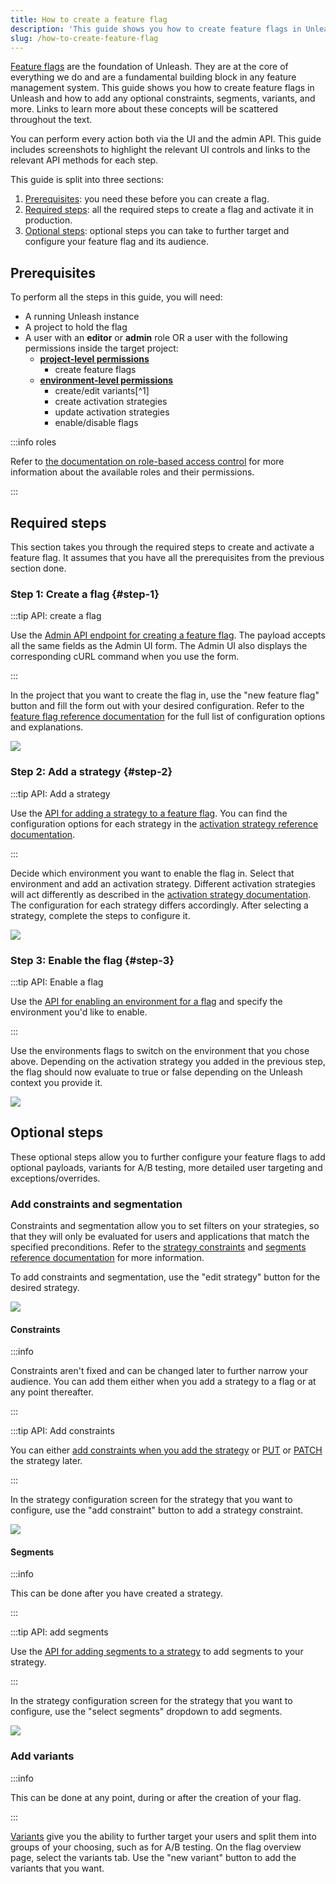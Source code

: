 ```yaml
---
title: How to create a feature flag
description: 'This guide shows you how to create feature flags in Unleash and how to add constraints, segments, variants, and more.'
slug: /how-to-create-feature-flag
---
```


[Feature flags](../reference/feature-toggles) are the foundation of Unleash. They are at the core of everything we do and are a fundamental building block in any feature management system. This guide shows you how to create feature flags in Unleash and how to add any optional constraints, segments, variants, and more. Links to learn more about these concepts will be scattered throughout the text.

You can perform every action both via the UI and the admin API. This guide includes screenshots to highlight the relevant UI controls and links to the relevant API methods for each step.

This guide is split into three sections:

1. [Prerequisites](#prerequisites): you need these before you can create a flag.
2. [Required steps](#required-steps): all the required steps to create a flag and activate it in production.
3. [Optional steps](#optional-steps): optional steps you can take to further target and configure your feature flag and its audience.

## Prerequisites

To perform all the steps in this guide, you will need:

- A running Unleash instance
- A project to hold the flag
- A user with an **editor** or **admin** role OR a user with the following permissions inside the target project:
  - **[project-level permissions](../reference/rbac#project-permissions)**
    - create feature flags
  - **[environment-level permissions](../reference/rbac#environment-permissions)**
    - create/edit variants[^1]
    - create activation strategies
    - update activation strategies
    - enable/disable flags

:::info roles

Refer to [the documentation on role-based access control](../reference/rbac) for more information about the available roles and their permissions.

:::

## Required steps

This section takes you through the required steps to create and activate a feature flag. It assumes that you have all the prerequisites from the previous section done.

### Step 1: Create a flag {#step-1}

:::tip API: create a flag

Use the [Admin API endpoint for creating a feature flag](/reference/api/legacy/unleash/admin/features-v2#create-toggle). The payload accepts all the same fields as the Admin UI form. The Admin UI also displays the corresponding cURL command when you use the form.

:::

In the project that you want to create the flag in, use the "new feature flag" button and fill the form out with your desired configuration. Refer to the [feature flag reference documentation](../reference/feature-toggles) for the full list of configuration options and explanations.

![](/img/create-toggle-new-toggle.png)

### Step 2: Add a strategy {#step-2}

:::tip API: Add a strategy

Use the [API for adding a strategy to a feature flag](/reference/api/legacy/unleash/admin/features-v2#add-strategy). You can find the configuration options for each strategy in the [activation strategy reference documentation](../reference/activation-strategies).

:::

Decide which environment you want to enable the flag in. Select that environment and add an activation strategy. Different activation strategies will act differently as described in the [activation strategy documentation](../reference/activation-strategies). The configuration for each strategy differs accordingly. After selecting a strategy, complete the steps to configure it.

![](/img/create-toggle-add-strategy.png)

### Step 3: Enable the flag {#step-3}

:::tip API: Enable a flag

Use the [API for enabling an environment for a flag](/reference/api/legacy/unleash/admin/features-v2#enable-env) and specify the environment you'd like to enable.

:::

Use the environments flags to switch on the environment that you chose above. Depending on the activation strategy you added in the previous step, the flag should now evaluate to true or false depending on the Unleash context you provide it.

![](/img/create-toggle-enable-env.png)

## Optional steps

These optional steps allow you to further configure your feature flags to add optional payloads, variants for A/B testing, more detailed user targeting and exceptions/overrides.

### Add constraints and segmentation

Constraints and segmentation allow you to set filters on your strategies, so that they will only be evaluated for users and applications that match the specified preconditions. Refer to the [strategy constraints](../reference/activation-strategies#constraints) and [segments reference documentation](../reference/segments) for more information.

To add constraints and segmentation, use the "edit strategy" button for the desired strategy.

![](/img/create-toggle-edit-strategy.png)

#### Constraints

:::info

Constraints aren't fixed and can be changed later to further narrow your audience. You can add them either when you add a strategy to a flag or at any point thereafter.

:::

:::tip API: Add constraints

You can either [add constraints when you add the strategy](/reference/api/unleash/add-feature-strategy) or [PUT](/reference/api/unleash/update-feature-strategy) or [PATCH](/reference/api/unleash/patch-feature-strategy) the strategy later.

:::

In the strategy configuration screen for the strategy that you want to configure, use the "add constraint" button to add a strategy constraint.

![](/img/create-toggle-add-constraint.png)

#### Segments

:::info

This can be done after you have created a strategy.

:::

:::tip API: add segments

Use the [API for adding segments to a strategy](/reference/api/unleash/update-feature-strategy-segments) to add segments to your strategy.

:::

In the strategy configuration screen for the strategy that you want to configure, use the "select segments" dropdown to add segments.

![](/img/create-toggle-add-segment.png)

### Add variants

:::info

This can be done at any point, during or after the creation of your flag.

:::

[Variants](../reference/strategy-variants) give you the ability to further target your users and split them into groups of your choosing, such as for A/B testing. On the flag overview page, select the variants tab. Use the "new variant" button to add the variants that you want.
